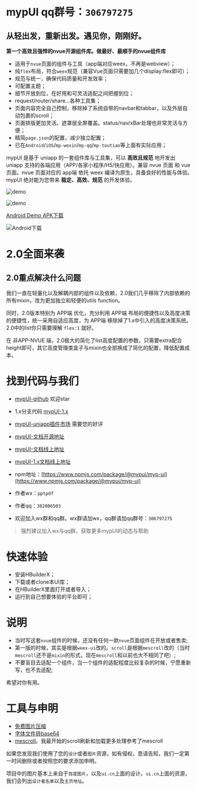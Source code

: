 # mypUI qq群号：`306797275`

## 从轻出发，重新出发。遇见你，刚刚好。

**第一个高效且强悍的nvue开源组件库。做最好、最顺手的nvue组件库**

- 适用于`nvue`页面的组件与工具（app端对应weex，不再是webview）；
- 纯`flex`布局，符合`weex`规范（兼容Vue页面只需要加几个display:flex即可）；
- 规范与统一，确保代码质量和开发效率；
- 可配置主题；
- 细节开放到位，在好用和可灵活适配之间把握到位；
- request/router/share...各种工具集；
- 页面内容完全自己控制，移除掉了系统自带的navbar和tabbar，以及外层自动包裹的scroll；
- 页面排版更加灵活。遮罩层全屏覆盖。status/nav/xBar处理也非常灵活与方便；
- 精简`page.json`的配置，减少独立配置；
- 已在`Android`/`iOS`/`mp-wexin`/`mp-qq`/`mp-toutiao`等上面有实际应用；

mypUI 是基于 uniapp 的一套组件库与工具集，可以 **高效且规范** 地开发出 uniapp 支持的各端应用（APP/各家小程序/H5/快应用）。兼容 nvue 页面 和 vue 页面。nvue 页面对应的 app端 依托 weex 编译为原生，具备良好的性能与体验。mypUI 绝对能为您带来 **稳定、高效、规范** 的开发体验。

![demo](https://mypui.asnowsoft.cn/demo-imgs/demo1.png)

![demo](https://mypui.asnowsoft.cn/demo-imgs/demo2.png)

[Android Demo APK下载](https://mypui.asnowsoft.cn/apk/mypUI_2.0.0.apk)

![Android下载](https://mypui.asnowsoft.cn/apk/apk_2.0.0.png)

# 2.0全面来袭

## 2.0重点解决什么问题

我们一直在轻量化以及解耦内部的组件以及依赖，2.0我们几乎移除了内部依赖的所有mixin，改为更加独立和轻便的utils function。

同时，2.0版本特别为 APP端 优化，充分利用 APP端 布局的便捷性以及高度决策的便捷性，统一采用自适应高度，为 APP端 移除掉了1.x中引入的高度决策系统。2.0中的list你只需要理解 `flex:1` 就好。

在 非APP-NVUE 端，2.0极大的简化了list高度配置的参数，只需要extra配合height即可，其它高度管理类盒子与mixin也全部换成了简化的配置，降低配置成本。

# 找到代码与我们

- [mypUI-github](https://github.com/wakaryry/mypUI) 欢迎star

- 1.x分支代码 [mypUI-1.x](https://github.com/wakaryry/mypUI/tree/1.x)

- [mypUI-uniapp插件市场](https://ext.dcloud.net.cn/plugin?id=2190) 需要您的好评

- [mypUI-文档开源地址](https://github.com/wakaryry/mypui-doc)

- [mypUI-文档线上地址](https://mypui.asnowsoft.cn)

- [mypUI-1.x文档线上地址](https://mypui.asnowsoft.cn/v1)

- npm地址：[https://www.npmjs.com/package/@mypui/myp-ui](https://www.npmjs.com/package/@mypui/myp-ui)

- 作者wx：`pptpdf`

- 作者qq：`382006503`

- 欢迎加入wx群和qq群。wx群请加wx，qq群请加qq群号：`306797275`

> 强烈建议加入wx与qq群，获取更多mypUI的动态与帮助

# 快速体验

- 安装HBuilderX；
- 下载或者clone本UI库；
- 在HBuilderX里面打开或者导入；
- 运行到自己想要体验的平台即可；

# 说明

- 当时写这套`nvue`组件的时候，还没有任何一款`nvue`页面组件在开放或者售卖;
- 第一版的时候，其实是根据`weex-ui`改的。`scroll`是根据`mescroll`改的（当时`mescroll`还不是`mixin`的形式，现在`mescroll`和以前也大不相同了吧）;
- 不要盲目去适配一个组件，当一个组件的适配程度比较复杂的时候，宁愿重新写，也不去适配;

希望对你有用。

# 工具与申明

- [免费图片压缩](https://tinypng.com/)
- [字体文件转base64](https://transfonter.org/)
- [mescroll](https://ext.dcloud.net.cn/plugin?id=343)。我最开始的scroll刷新和加载更多处理参考了mescroll

如果您发现我们使用了您的`设计`或者`图片`资源，如有侵权，恳请告知，我们一定第一时间删除或者按照您的要求添加申明。

项目中的图片基本上来自于`百度图片`，以及`ui.cn`上面的设计。`ui.cn`上面的资源，我们会列出`设计者名单`以及`主页地址`。
